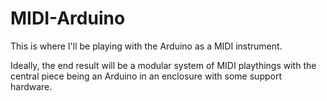 # MIDI-Arduino
This is where I'll be playing with the Arduino as a MIDI instrument.

Ideally, the end result will be a modular system of MIDI playthings with the central piece being an Arduino in an enclosure with some support hardware.
